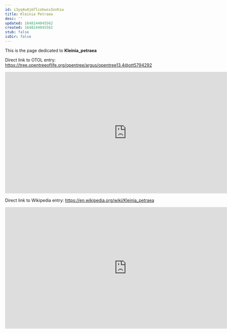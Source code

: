 ```yaml
---
id: i3yq4u4jm7lcohwsx3xnhiw
title: Kleinia Petraea
desc: ''
updated: 1648144045562
created: 1648144045562
stub: false
isDir: false
---
```

This is the page dedicated to **Kleinia_petraea**


Direct link to OTOL entry: https://tree.opentreeoflife.org/opentree/argus/opentree13.4@ott5794292



<html>
    <body>
    <iframe src="https://tree.opentreeoflife.org/opentree/argus/opentree13.4@ott5794292"
    width="800" height="400" frameborder="0" allowfullscreen> </iframe>
    </body>
</html>
    


Direct link to Wikipedia entry: https://en.wikipedia.org/wiki/Kleinia_petraea



<html>
    <body>
    <iframe src="https://en.wikipedia.org/wiki/Kleinia_petraea"
    width="800" height="400" frameborder="0" allowfullscreen> </iframe>
    </body>
</html>
    
